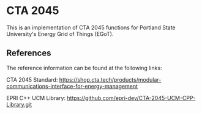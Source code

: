 # CTA 2045
This is an implementation of CTA 2045 functions for Portland State University's Energy Grid of Things (EGoT).

## References
The reference information can be found at the following links:

CTA 2045 Standard:
https://shop.cta.tech/products/modular-communications-interface-for-energy-management

EPRI C++ UCM Library:
https://github.com/epri-dev/CTA-2045-UCM-CPP-Library.git

